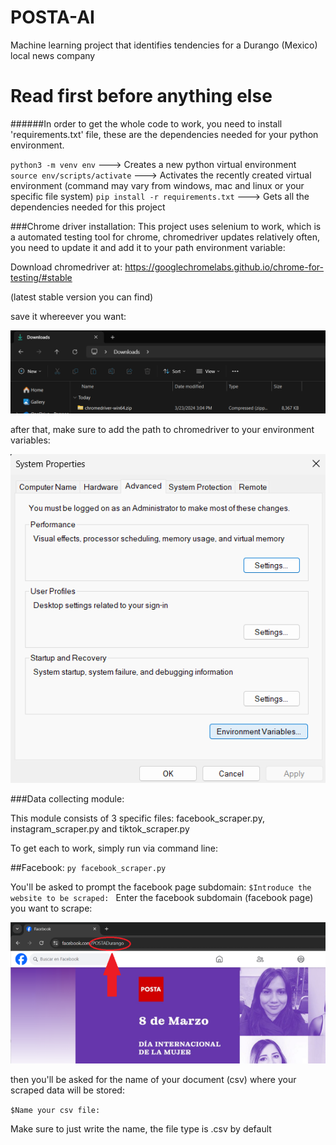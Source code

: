 # POSTA-AI
Machine learning project that identifies tendencies for a Durango (Mexico) local news company

# Read first before anything else
######In order to get the whole code to work, you need to install 'requirements.txt' file, these are the dependencies needed for your python environment.

`python3 -m venv env` ---> Creates a new python virtual environment
`source env/scripts/activate` ---> Activates the recently created virtual environment (command may vary from windows, mac and linux or your specific file system)
`pip install -r requirements.txt` ---> Gets all the dependencies needed for this project

###Chrome driver installation:
This project uses selenium to work, which is a automated testing tool for chrome, chromedriver updates relatively often, you need to update it and add it to your path environment variable:

Download chromedriver at: https://googlechromelabs.github.io/chrome-for-testing/#stable

(latest stable version you can find)

save it whereever you want:

![alt text](image-2.png)

after that, make sure to add the path to chromedriver to your environment variables:

![alt text](image-4.png)

###Data collecting module:

This module consists of 3 specific files: facebook_scraper.py, instagram_scraper.py and tiktok_scraper.py

To get each to work, simply run via command line:

##Facebook:
`py facebook_scraper.py`

You'll be asked to prompt the facebook page subdomain:
`$Introduce the website to be scraped: `
Enter the facebook subdomain (facebook page) you want to scrape:

![alt text](image-1.png)

then you'll be asked for the name of your document (csv) where your scraped data will be stored:

`$Name your csv file: `

Make sure to just write the name, the file type is .csv by default




